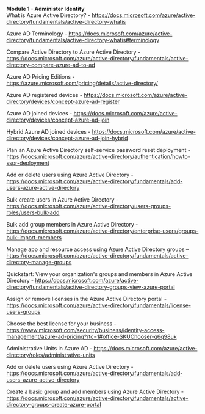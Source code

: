 **Module 1 - Administer Identity**<br />
What is Azure Active Directory? - https://docs.microsoft.com/azure/active-directory/fundamentals/active-directory-whatis

Azure AD Terminology - https://docs.microsoft.com/azure/active-directory/fundamentals/active-directory-whatis#terminology

Compare Active Directory to Azure Active Directory - https://docs.microsoft.com/azure/active-directory/fundamentals/active-directory-compare-azure-ad-to-ad

Azure AD Pricing Editions - https://azure.microsoft.com/pricing/details/active-directory/

Azure AD registered devices - https://docs.microsoft.com/azure/active-directory/devices/concept-azure-ad-register

Azure AD joined devices - https://docs.microsoft.com/azure/active-directory/devices/concept-azure-ad-join

Hybrid Azure AD joined devices - https://docs.microsoft.com/azure/active-directory/devices/concept-azure-ad-join-hybrid

Plan an Azure Active Directory self-service password reset deployment - https://docs.microsoft.com/azure/active-directory/authentication/howto-sspr-deployment

Add or delete users using Azure Active Directory - https://docs.microsoft.com/azure/active-directory/fundamentals/add-users-azure-active-directory

Bulk create users in Azure Active Directory - https://docs.microsoft.com/azure/active-directory/users-groups-roles/users-bulk-add

Bulk add group members in Azure Active Directory - https://docs.microsoft.com/azure/active-directory/enterprise-users/groups-bulk-import-members

Manage app and resource access using Azure Active Directory groups – https://docs.microsoft.com/azure/active-directory/fundamentals/active-directory-manage-groups

Quickstart: View your organization's groups and members in Azure Active Directory - https://docs.microsoft.com/azure/active-directory/fundamentals/active-directory-groups-view-azure-portal

Assign or remove licenses in the Azure Active Directory portal -  https://docs.microsoft.com/azure/active-directory/fundamentals/license-users-groups

Choose the best license for your business -  https://www.microsoft.com/security/business/identity-access-management/azure-ad-pricing?rtc=1#office-SKUChooser-q6q98uk

Administrative Units in Azure AD - https://docs.microsoft.com/azure/active-directory/roles/administrative-units

Add or delete users using Azure Active Directory - https://docs.microsoft.com/azure/active-directory/fundamentals/add-users-azure-active-directory

Create a basic group and add members using Azure Active Directory - https://docs.microsoft.com/azure/active-directory/fundamentals/active-directory-groups-create-azure-portal

